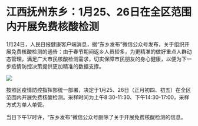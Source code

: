 # 江西抚州东乡：1月25、26日在全区范围内开展免费核酸检测

1月24日，人民日报健康客户端消息，据“东乡发布”微信公众号发布，关于组织开展免费核酸检测的通告：由于春节期间返乡人员较多，为更精准的做好重点人群动态管理，满足广大市民核酸检测需求，切实保障市民朋友的身心健康，以便为下一步疫情防控决策提供更加精准的数据支撑。

![](https://inews.gtimg.com/newsapp_bt/0/15625552598/1000)

按照区疫情防控指挥部统一部署，决定于1月25、26日（正月初四、初五）在全区范围内开展免费核酸检测。采样时间为上午8:30-11:30、下午14:30-17:00，采样方式为单人单管。

当日下午17时许，“东乡发布”微信公众号删除了关于开展免费核酸检测的信息。

